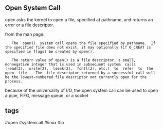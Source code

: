 ## Open System Call

open asks the kernel to open a file, specified at pathname, and returns an error or a file descriptor.

from the man page:

       The  open()  system call opens the file specified by pathname.  If the specified file does not exist, it may optionally (if O_CREAT is specified in flags) be created by open().

       The return value of open() is a file descriptor, a small, nonnegative integer that is used in subsequent system  calls  (read(2),  write(2),  lseek(2),  fcntl(2), etc.)  to  refer  to  the  open  file.   The  file descriptor returned by a successful call will be the lowest-numbered file descriptor not currently open for the process.
	   
 because of the universality of I/O, the open system call can be used to open a pipe, FIFO, message queue, or a socket
 
 ## tags
 
 #open #systemcall #linux #io